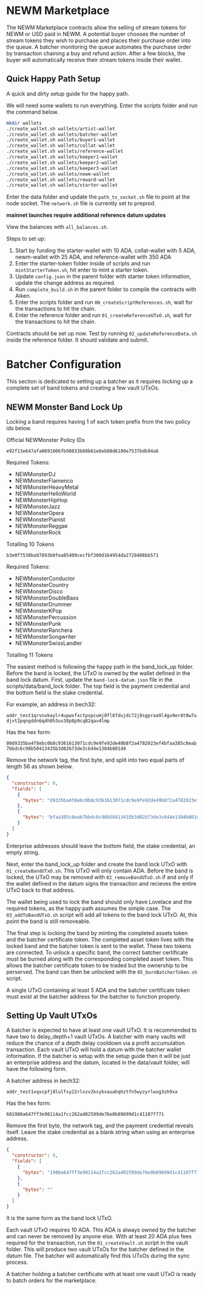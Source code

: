 # NEWM Marketplace

The NEWM Marketplace contracts allow the selling of stream tokens for NEWM or USD paid in NEWM. A potential buyer chooses the number of stream tokens they wish to purchase and places their purchase order into the queue. A batcher monitoring the queue automates the purchase order by transaction chaining a buy and refund action. After a few blocks, the buyer will automatically receive their stream tokens inside their wallet.

## Quick Happy Path Setup

A quick and dirty setup guide for the happy path.

We will need some wallets to run everything. Enter the scripts folder and run the command below.

```bash
mkdir wallets
./create_wallet.sh wallets/artist-wallet
./create_wallet.sh wallets/batcher-wallet
./create_wallet.sh wallets/buyer1-wallet
./create_wallet.sh wallets/collat-wallet
./create_wallet.sh wallets/reference-wallet
./create_wallet.sh wallets/keeper1-wallet
./create_wallet.sh wallets/keeper2-wallet
./create_wallet.sh wallets/keeper3-wallet
./create_wallet.sh wallets/newm-wallet
./create_wallet.sh wallets/reward-wallet
./create_wallet.sh wallets/starter-wallet
```

Enter the data folder and update the `path_to_socket.sh` file to point at the node socket. The `network.sh` file is currently set to preprod.

**mainnet launches require additional reference datum updates**

View the balances with `all_balances.sh`. 

Steps to set up:

1. Start by funding the starter-wallet with 10 ADA, collat-wallet with 5 ADA, newm-wallet with 25 ADA, and reference-wallet with 350 ADA
2. Enter the starter-token folder inside of scripts and run `mintStarterToken.sh`, hit enter to mint a starter token.
3. Update `config.json` in the parent folder with starter token information, update the change address as required.
4. Run `complete_build.sh` in the parent folder to compile the contracts with Aiken.
5. Enter the scripts folder and run `00_createScriptReferences.sh`, wait for the transactions to hit the chain.
6. Enter the reference folder and run `01_createReferenceUTxO.sh`, wait for the transactions to hit the chain.

Contracts should be set up now. Test by running `02_updateReferenceData.sh` inside the reference folder. It should validate and submit. 

# Batcher Configuration

This section is dedicated to setting up a batcher as it requires locking up a complete set of band tokens and creating a few vault UTxOs.

## NEWM Monster Band Lock Up

Locking a band requires having 1 of each token prefix from the two policy ids below.

Official NEWMonster Policy IDs

`e92f13e647afa0691006fb98833b60b61e6eb88d6180e7537bdb94a6`

Required Tokens:

- NEWMonsterDJ
- NEWMonsterFlamenco 
- NEWMonsterHeavyMetal
- NEWMonsterHelloWorld
- NEWMonsterHipHop
- NEWMonsterJazz
- NEWMonsterOpera
- NEWMonsterPianist
- NEWMonsterReggae
- NEWMonsterRock

Totalling 10 Tokens

`b3e0f7538ba97893b0fea85409cecfbf300d164954da2728406bb571`

Required Tokens:

- NEWMonsterConductor
- NEWMonsterCountry
- NEWMonsterDisco
- NEWMonsterDoubleBass
- NEWMonsterDrummer
- NEWMonsterKPop
- NEWMonsterPercussion
- NEWMonsterPunk
- NEWMonsterRanchera
- NEWMonsterSongwriter
- NEWMonsterSwissLandler

Totalling 11 Tokens

The easiest method is following the happy path in the band_lock_up folder. Before the band is locked, the UTxO is owned by the wallet defined in the band lock datum. First, update the `band-lock-datum.json` file in the scripts/data/band_lock folder. The top field is the payment credential and the bottom field is the stake credential.

For example, an address in bech32:

`addr_test1qrvnxkaylr4upwxfxctpxpcumj0fl6fdujdc72j8sgpraa9l4gu9er4t0w7udjvt2pqngddn6q4h8h3uv38p8p9cq82qav4lmp`

Has the hex form:

`00d9335ba4f8ebc0b8c9361613071cdc9e9fe92de49b8f2a4782023ef4bfaa385c8eab7bbdc6c98b50413435b3d02b73de3c644e1384b801d4`

Remove the network tag, the first byte, and split into two equal parts of length 56 as shown below.

```json
{
  "constructor": 0,
  "fields": [
    {
      "bytes": "d9335ba4f8ebc0b8c9361613071cdc9e9fe92de49b8f2a4782023ef4"
    },
    {
      "bytes": "bfaa385c8eab7bbdc6c98b50413435b3d02b73de3c644e1384b801d4"
    }
  ]
}
```

Enterprise addresses should leave the bottom field, the stake credential, an empty string.

Next, enter the band_lock_up folder and create the band lock UTxO with `01_createBandUTxO.sh`. This UTxO will only contain ADA. Before the band is locked, the UTxO may be removed with `02_removeBandUTxO.sh` if and only if the wallet defined in the datum signs the transaction and recieves the entire UTxO back to that address.

The wallet being used to lock the band should only have Lovelace and the required tokens, as the happy path assumes the simple case. The `03_addToBandUTxO.sh` script will add all tokens to the band lock UTxO. At, this point the band is still removeable.

The final step is locking the band by minting the completed assets token and the batcher certificate token. The completed asset token lives with the locked band and the batcher token is sent to the wallet. These two tokens are connected. To unlock a specific band, the correct batcher certificate must be burned along with the corresponding completed asset token. This allows the batcher certificate token to be traded but the ownership to be perserved. The band can then be unlocked with the `05_burnBatcherToken.sh` script.

A single UTxO containing at least 5 ADA and the batcher certificate token must exist at the batcher address for the batcher to function properly.

## Setting Up Vault UTxOs

A batcher is expected to have at least one vault UTxO. It is recommended to have two to delay_depth+1 vault UTxOs. A batcher with many vaults will reduce the chance of a depth delay cooldown via a profit accumulation transaction. Each vault UTxO will hold a datum with the batcher wallet information. If the batcher is setup with the setup guide then it will be just an enterprise address and the datum, located in the data/vault folder, will have the following form.

A batcher address in bech32:

`addr_test1vqvcpfj8lulfsy22rlxzv2ksykvauahqhztfn5wyzyrlwug3sh9xa`

Has the hex form:

`601980a647ff3e98114a1fcc262ad02599de76e0b89699d1c41107f771`

Remove the first byte, the network tag, and the payment credential reveals itself. Leave the stake credential as a blank string when using an enterprise address.

```json
{
  "constructor": 0,
  "fields": [
    {
      "bytes": "1980a647ff3e98114a1fcc262ad02599de76e0b89699d1c41107f771"
    },
    {
      "bytes": ""
    }
  ]
}
```

It is the same form as the band lock UTxO.

Each vault UTxO requires 10 ADA. This ADA is always owned by the batcher and can never be removed by anyone else. With at least 20 ADA plus fees required for the transaction, run the `01_createVault.sh` script in the vault folder. This will produce two vault UTxOs for the batcher defined in the datum file. The batcher will automatically find this UTxOs during the sync process.

A batcher holding a batcher certificate with at least one vault UTxO is ready to batch orders for the marketplace.
